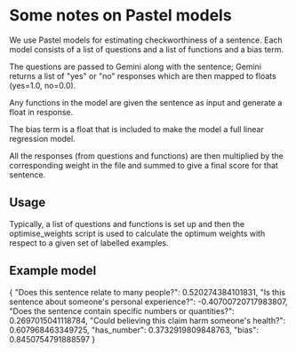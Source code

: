 # Some notes on Pastel models

We use Pastel models for estimating checkworthiness of a sentence. Each model consists of a list of questions and a list of functions and a bias term.

The questions are passed to Gemini along with the sentence; Gemini returns a list of "yes" or "no" responses which are then mapped to floats (yes=1.0, no=0.0).

Any functions in the model are given the sentence as input and generate a float in response.

The bias term is a float that is included to make the model a full linear regression model.

All the responses (from questions and functions) are then multiplied by the corresponding weight in the file and summed to give a final score for that sentence.

## Usage

Typically, a list of questions and functions is set up and then the optimise_weights script is used to calculate the optimum weights with respect to a given set of labelled examples. 

## Example model

{
  "Does this sentence relate to many people?": 0.520274384101831,
  "Is this sentence about someone's personal experience?": -0.40700720717983807,
  "Does the sentence contain specific numbers or quantities?": 0.2697015041118784,
  "Could believing this claim harm someone's health?": 0.607968463349725,
  "has_number": 0.3732919809848763,
  "bias": 0.8450754791888597
}